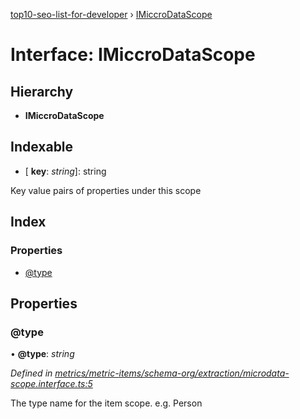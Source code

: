 [top10-seo-list-for-developer](../README.md) › [IMiccroDataScope](imiccrodatascope.md)

# Interface: IMiccroDataScope

## Hierarchy

* **IMiccroDataScope**

## Indexable

* \[ **key**: *string*\]: string

Key value pairs of properties under this scope

## Index

### Properties

* [@type](imiccrodatascope.md#@type)

## Properties

###  @type

• **@type**: *string*

*Defined in [metrics/metric-items/schema-org/extraction/microdata-scope.interface.ts:5](https://github.com/deepcrawl/top10-seo-list-for-developer/blob/33055d5/src/metrics/metric-items/schema-org/extraction/microdata-scope.interface.ts#L5)*

The type name for the item scope. e.g. Person
